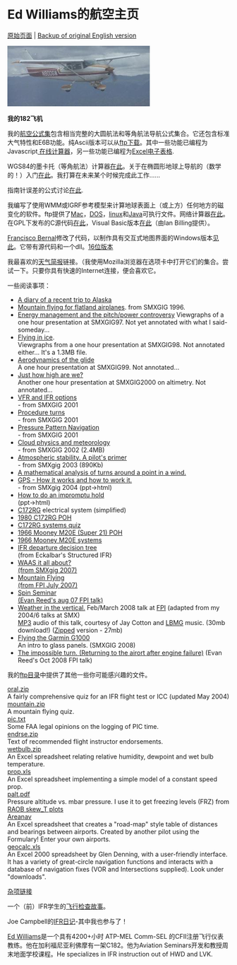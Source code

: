 # Ed Williams的航空主页
[原始页面](http://edwilliams.org/) | [Backup of original English version](../en-us/index.md)

![我的182飞机](../en-us/n9006m_s.jpg)

**我的182飞机**

我的[航空公式集](avform.md)包含相当完整的大圆航法和等角航法导航公式集合。它还包含标准大气特性和E6B功能。纯Ascii版本可以从[ftp下载](http://edwilliams.org/avform.txt)。其中一些功能已编程为Javascript[ 在线计算器](http://edwilliams.org/gccalc.htm)，另一些功能已编程为[Excel电子表格](http://edwilliams.org/ftp/avsig/avform.xls).

WGS84的墨卡托（等角航法）计算器[在此](http://edwilliams.org/msail_mod.html)。关于在椭圆形地球上导航的（数学的！）入门[在此](http://edwilliams.org/ellipsoid/ellipsoid.html)。我打算在未来某个时候完成此工作......

指南针误差的公式讨论[在此](http://edwilliams.org/compass/compass.html).

我编写了使用WMM或IGRF参考模型来计算地球表面上（或上方）任何地方的磁变化的软件。ftp提供了[Mac](http://edwilliams.org/ftp/avsig/magmac.sit)，[DOS](http://edwilliams.org/ftp/avsig/magdos.zip)，[linux](http://edwilliams.org/ftp/avsig/magvarlinux)和[Java](http://edwilliams.org/ftp/avsig/magfield.jav)可执行文件。网络计算器[在此](http://edwilliams.org/magvar.html)。
在GPL下发布的C源代码[在此](http://edwilliams.org/ftp/avsig/magfieldsrc.tar.gz)，Visual Basic版本[在此](http://edwilliams.org/ftp/avsig/MAGVARVB.ZIP)（由Ian Billing提供）。

[Francisco Bernal](http://www.easynav.com/)修改了代码，以制作具有交互式地图界面的Windows版本[见此](http://edwilliams.org/ftp/avsig/magvarw3.zip)。它带有源代码和一个dll。[16位版本](http://edwilliams.org/ftp/avsig/magvarw.zip)

我最喜欢的[天气简报](http://edwilliams.org/weather/weather.html)链接。（我使用Mozilla浏览器在选项卡中打开它们的集合。尝试一下。只要你具有快速的Internet连接，便会喜欢它。

一些阅读事项：

- [A diary of a recent trip to Alaska](http://edwilliams.org/alaska.html)
- [Mountain flying for flatland airplanes](http://edwilliams.org/smxgigpdf/mountfall.pdf). from SMXGIG 1996.
- [Energy management and the pitch/power controversy](http://edwilliams.org/smxgigpdf/smxgig97.html) Viewgraphs of a one hour presentation at SMXGIG97. Not yet annotated with what I said- someday...
- [Flying in ice](http://edwilliams.org/smxgigpdf/smxgig98.html).  
Viewgraphs from a one hour presentation at SMXGIG98. Not annotated either... It's a 1.3MB file.
- [Aerodynamics of the glide](http://edwilliams.org/smxgigpdf/smxgig99.html)  
A one hour presentation at SMXGIG99. Not annotated...
- [Just how high are we?](http://edwilliams.org/smxgigpdf/smxgig2000.html)  
Another one hour presentation at SMXGIG2000 on altimetry. Not annotated...
- [VFR and IFR options](http://edwilliams.org/smxgigpdf/smx2001a.pdf)  
\- from SMXGIG 2001
- [Procedure turns](http://edwilliams.org/smxgigpdf/smx2001b.pdf)  
\- from SMXGIG 2001
- [Pressure Pattern Navigation](http://edwilliams.org/smxgigpdf/smx2001c.pdf)  
\- from SMXGIG 2001
- [Cloud physics and meteorology](http://edwilliams.org/smxgigpdf/smxgig2002.pdf)  
\- from SMXGIG 2002 (2.4MB)
- [Atmospheric stability. A pilot's primer](http://edwilliams.org/smxgigpdf/smx2003.pdf)  
\- from SMXgig 2003 (890Kb)
- [A mathematical analysis of turns around a point in a wind.](http://edwilliams.org/turnsaroundapoint.pdf)
- [GPS - How it works and how to work it.](http://edwilliams.org/smxgigpdf/smx2004/index.htm)  
\- from SMXgig 2004 (ppt->html)
- [How to do an impromptu hold](http://edwilliams.org/holding/index.htm)  
(ppt->html)
- [C172RG](http://edwilliams.org/172RG_POH/electrical_172RG.pdf) electrical system (simplified)
- [1980 C172RG POH](http://edwilliams.org/172RG_POH/cover.html)
- [C172RG systems quiz](http://edwilliams.org/172RG_POH/c172rgquiz.txt)
- [1966 Mooney M20E (Super 21) POH](http://edwilliams.org/m20e/m20epoh.pdf)
- [1966 Mooney M20E systems](http://edwilliams.org/m20e/mooneysys.pdf)
- [IFR departure decision tree](http://edwilliams.org/ifrdeptree.pdf)  
(from Eckalbar's Structured IFR}
- [WAAS it all about?](http://edwilliams.org/waas.pdf)  
[(from SMXgig 2007)](http://edwilliams.org/waas.pdf)
- [Mountain Flying](http://edwilliams.org/smxgigpdf/mfly2.pdf)  
[(from FPI July 2007)](http://edwilliams.org/smxgigpdf/mfly2.pdf)
- [Spin Seminar](http://edwilliams.org/spin_seminar.pdf)  
[(Evan Reed's aug 07 FPI talk)](http://edwilliams.org/spin_seminar.pdf)
- [Weather in the vertical.](http://edwilliams.org/fpi/Atmospheric_StabilityFPI.pdf) Feb/March 2008 talk at [FPI](http://www.flyingparticles.org/) (adapted from my 2004/6 talks at SMX)  
[MP3](http://edwilliams.org/fpi/Skewt.mp3) audio of this talk, courtesy of Jay Cotton and [LBMG](http://lbmgmusic.us/) music. (30mb download!) ([Zipped](http://edwilliams.org/fpi/skew-t.zip) version - 27mb)
- [Flying the Garmin G1000](http://edwilliams.org/smxgigpdf/smx_g1000.pdf)  
An intro to glass panels. (SMXGIG 2008)
- [The impossible turn. (Returning to the airort after engine failure)](http://edwilliams.org/turnback_seminar_Oct_2008.pdf) (Evan Reed's Oct 2008 FPI talk)

我的[ftp目录](http://edwilliams.org/ftp/avsig/)中提供了其他一些你可能感兴趣的文件。

[oral.zip](http://edwilliams.org/ftp/avsig/oral.zip)  
A fairly comprehensive quiz for an IFR flight test or ICC (updated May 2004)  
[mountain.zip](http://edwilliams.org/ftp/avsig/mountain.zip)  
A mountain flying quiz.  
[pic.txt](http://edwilliams.org/ftp/avsig/pic.txt)  
Some FAA legal opinions on the logging of PIC time.  
[endrse.zip](http://edwilliams.org/ftp/avsig/endrse.zip)  
Text of recommended flight instructor endorsements.  
[wetbulb.zip](http://edwilliams.org/ftp/avsig/wetblb.zip)  
An Excel spreadsheet relating relative humidity, dewpoint and wet bulb temperature.  
[prop.xls](http://edwilliams.org/ftp/avsig/prop.xls)  
An Excel spreadsheet implementing a simple model of a constant speed prop.  
[palt.pdf](http://edwilliams.org/palt.pdf)  
Pressure altitude vs. mbar pressure. I use it to get freezing levels (FRZ) from [RAOB skew_T plots](http://weather.unisys.com/upper_air/skew/)  
[Areanav](http://edwilliams.org/ftp/avsig/areanav1.xls)  
An Excel spreadsheet that creates a "road-map" style table of distances and bearings between airports. Created by another pilot using the Formulary! Enter your own airports.  
[geocalc.xls](http://home.gci.net/~glen/index.html)  
An Excel 2000 spreadsheet by Glen Denning, with a user-friendly interface. It has a variety of great-circle navigation functions and interacts with a database of navigation fixes (VOR and Intersections supplied). Look under "downloads".

[杂项链接](http://edwilliams.org/links.html)

一个（前）IFR学生的[飞行检查故事](http://www.crl.com/~olewis/IFR.html)。

Joe Campbell的[IFR日记](http://www.campbells.org/Airplanes/Diary/toc.html)-其中我也参与了！

[Ed Williams](http://edwilliams.org/contact.html)是一个具有4200+小时 ATP-MEL Comm-SEL 的CFII注册飞行仪表教练。他在加利福尼亚利佛摩有一架C182。他为Aviation Seminars开发和教授周末地面学校课程。He specializes in IFR instruction out of HWD and LVK.
